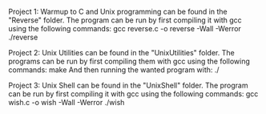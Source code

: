 Project 1: Warmup to C and Unix programming can be found in the "Reverse" folder.
The program can be run by first compiling it with gcc using the following commands:
gcc reverse.c -o reverse -Wall -Werror
./reverse <inputfile>  <outputfile>

Project 2: Unix Utilities can be found in the "UnixUtilities" folder.
The programs can be run by first compiling them with gcc using the following commands:
make
And then running the wanted program with:
./<program-name>

Project 3: Unix Shell can be found in the "UnixShell" folder.
The program can be run by first compiling it with gcc using the following commands:
gcc wish.c -o wish -Wall -Werror
./wish
